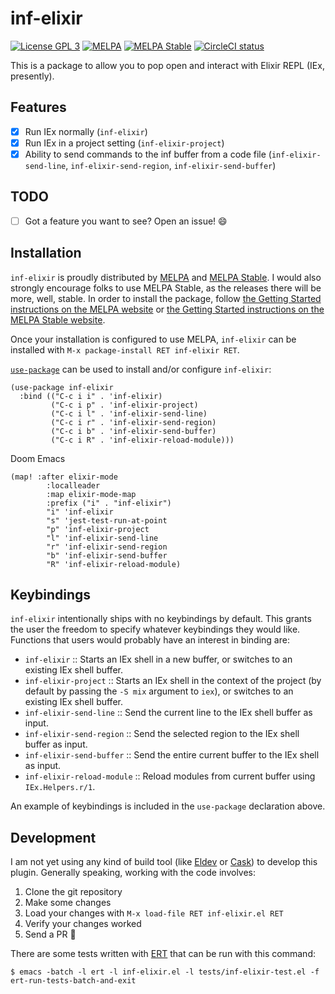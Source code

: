 # inf-elixir
[![License GPL 3][badge-license]](http://www.gnu.org/licenses/gpl-3.0.txt)
[![MELPA](https://melpa.org/packages/inf-elixir-badge.svg)](https://melpa.org/#/inf-elixir)
[![MELPA Stable](https://stable.melpa.org/packages/inf-elixir-badge.svg)](https://stable.melpa.org/#/inf-elixir)
[![CircleCI status](https://circleci.com/gh/J3RN/inf-elixir.svg?style=svg)](https://app.circleci.com/pipelines/github/J3RN/inf-elixir)

This is a package to allow you to pop open and interact with Elixir REPL (IEx, presently).

## Features
- [x] Run IEx normally (`inf-elixir`)
- [x] Run IEx in a project setting (`inf-elixir-project`)
- [x] Ability to send commands to the inf buffer from a code file (`inf-elixir-send-line`, `inf-elixir-send-region`, `inf-elixir-send-buffer`)

## TODO
- [ ] Got a feature you want to see? Open an issue! :smile:

## Installation

`inf-elixir` is proudly distributed by [MELPA](https://melpa.org/) and [MELPA Stable](https://stable.melpa.org). I would also strongly encourage folks to use MELPA Stable, as the releases there will be more, well, stable. In order to install the package, follow [the Getting Started instructions on the MELPA website](https://melpa.org/#/getting-started) or [the Getting Started instructions on the MELPA Stable website](https://stable.melpa.org/#/getting-started).

Once your installation is configured to use MELPA, `inf-elixir` can be installed with `M-x package-install RET inf-elixir RET`.

[`use-package`](https://github.com/jwiegley/use-package) can be used to install and/or configure `inf-elixir`:

``` elisp
(use-package inf-elixir
  :bind (("C-c i i" . 'inf-elixir)
         ("C-c i p" . 'inf-elixir-project)
         ("C-c i l" . 'inf-elixir-send-line)
         ("C-c i r" . 'inf-elixir-send-region)
         ("C-c i b" . 'inf-elixir-send-buffer)
         ("C-c i R" . 'inf-elixir-reload-module)))
```

Doom Emacs
``` elisp
(map! :after elixir-mode
        :localleader
        :map elixir-mode-map
        :prefix ("i" . "inf-elixir")
        "i" 'inf-elixir
        "s" 'jest-test-run-at-point
        "p" 'inf-elixir-project
        "l" 'inf-elixir-send-line
        "r" 'inf-elixir-send-region
        "b" 'inf-elixir-send-buffer
        "R" 'inf-elixir-reload-module)
```

## Keybindings

`inf-elixir` intentionally ships with no keybindings by default. This grants the user the freedom to specify whatever keybindings they would like. Functions that users would probably have an interest in binding are:
- `inf-elixir` :: Starts an IEx shell in a new buffer, or switches to an existing IEx shell buffer.
- `inf-elixir-project` :: Starts an IEx shell in the context of the project (by default by passing the `-S mix` argument to `iex`), or switches to an existing IEx shell buffer.
- `inf-elixir-send-line` :: Send the current line to the IEx shell buffer as input.
- `inf-elixir-send-region` :: Send the selected region to the IEx shell buffer as input.
- `inf-elixir-send-buffer` :: Send the entire current buffer to the IEx shell as input.
- `inf-elixir-reload-module` :: Reload modules from current buffer using `IEx.Helpers.r/1`.

An example of keybindings is included in the `use-package` declaration above.

[badge-license]: https://img.shields.io/badge/license-GPL_3-green.svg

## Development

I am not yet using any kind of build tool (like [Eldev](https://github.com/doublep/eldev) or [Cask](https://github.com/cask/cask)) to develop this plugin. Generally speaking, working with the code involves:
1. Clone the git repository
2. Make some changes
3. Load your changes with `M-x load-file RET inf-elixir.el RET`
4. Verify your changes worked
5. Send a PR :pray:

There are some tests written with [ERT](https://www.gnu.org/software/emacs/manual/html_node/ert/index.html) that can be run with this command:

```
$ emacs -batch -l ert -l inf-elixir.el -l tests/inf-elixir-test.el -f ert-run-tests-batch-and-exit
```
